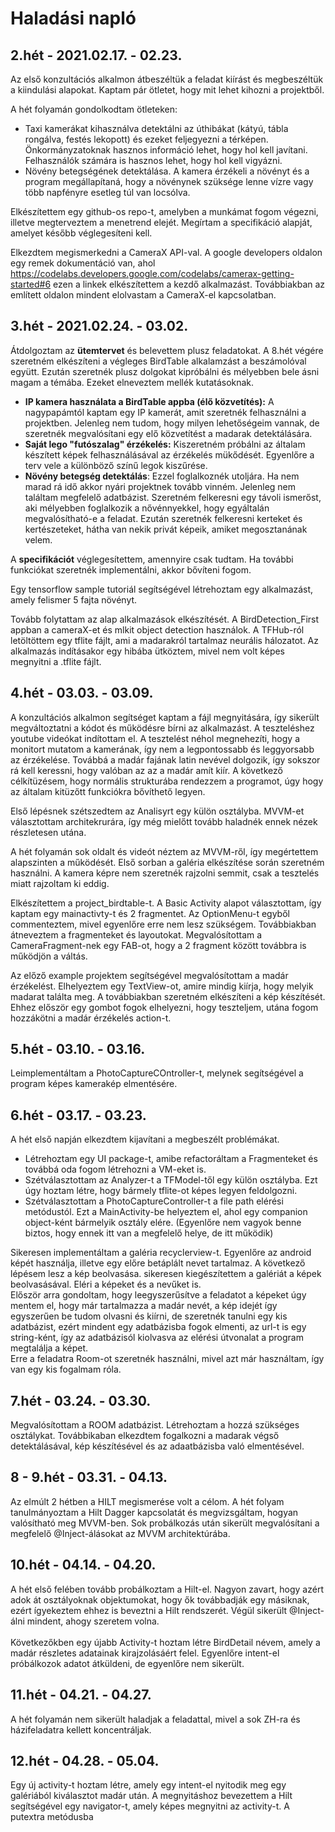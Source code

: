 # Haladási napló

## 2.hét - 2021.02.17. - 02.23.

Az első konzultációs alkalmon átbeszéltük a feladat kiírást és megbeszéltük a kiindulási alapokat. Kaptam pár ötletet, hogy mit lehet kihozni a projektből.

A hét folyamán gondolkodtam ötleteken:
 * Taxi kamerákat kihasználva detektálni az úthibákat (kátyú, tábla rongálva, festés lekopott) és ezeket feljegyezni a térképen. Önkormányzatoknak hasznos információ lehet, hogy hol kell javítani. Felhasználók számára is hasznos lehet, hogy hol kell vigyázni.
  * Növény betegségének detektálása. A kamera érzékeli a növényt és a program megállapítaná, hogy a növénynek szüksége lenne vízre vagy több napfényre esetleg túl van locsólva.

Elkészítettem egy github-os repo-t, amelyben a munkámat fogom végezni, illetve megterveztem a menetrend elejét. Megírtam a specifikáció alapját, amelyet később véglegesíteni kell.

Elkezdtem megismerkedni a CameraX API-val. A google developers oldalon egy remek dokumentáció van, ahol https://codelabs.developers.google.com/codelabs/camerax-getting-started#6 ezen a linkek elkészítettem a kezdő alkalmazást. Továbbiakban az említett oldalon mindent elolvastam a CameraX-el kapcsolatban.

## 3.hét - 2021.02.24. - 03.02.

Átdolgoztam az **ütemtervet** és belevettem plusz feladatokat. A 8.hét végére szeretném elkészíteni a végleges BirdTable alkalamzást a beszámolóval együtt. Ezután szeretnék plusz dolgokat kipróbálni és mélyebben bele ásni magam a témába. Ezeket elneveztem mellék kutatásoknak.
 * **IP kamera használata a BirdTable appba (élő közvetítés):** A nagypapámtól kaptam egy IP kamerát, amit szeretnék felhasználni a projektben. Jelenleg nem tudom, hogy milyen lehetőségeim vannak, de szeretnék megvalósítani egy elő közvetítést a madarak detektálására.
 * **Saját lego "futószalag" érzékelés:** Kiszeretném próbálni az általam készített képek felhasználásával az érzékelés mükődését. Egyenlőre a terv vele a különböző színű legok kiszűrése.
 * **Növény betegség detektálás**: Ezzel foglalkoznék utoljára. Ha nem marad rá idő akkor nyári projektnek tovább vinném. Jelenleg nem találtam megfelelő adatbázist. Szeretném felkeresni egy távoli ismerőst, aki mélyebben foglalkozik a nővénnyekkel, hogy egyáltalán megvalósítható-e a feladat. Ezután szeretnék felkeresni kerteket és kertészeteket, hátha van nekik privát képeik, amiket megosztanának velem.

 A **specifikációt** véglegesítettem, amennyire csak tudtam. Ha további funkciókat szeretnék implementálni, akkor bővíteni fogom.

Egy tensorflow sample tutoriál segítségével létrehoztam egy alkalmazást, amely felismer 5 fajta növényt. 

Tovább folytattam az alap alkalmazások elkészítését. A BirdDetection_First appban a cameraX-et és mlkit object detection használok. A TFHub-ról letöltöttem egy tflite fájlt, ami a madarakról tartalmaz neurális hálozatot. Az alkalmazás indításakor egy hibába ütköztem, mivel nem volt képes megnyitni a .tflite fájlt.

## 4.hét - 03.03. - 03.09.

A konzultációs alkalmon segítséget kaptam a fájl megnyitására, így sikerült megváltoztatni a kódot és működésre bírni az alkalmazást. A teszteléshez youtube videókat indítottam el. A tesztelést néhol megnehezíti, hogy a monitort mutatom a kamerának, így nem a legpontossabb és leggyorsabb az érzékelése. Továbbá a madár fajának latin nevével dolgozik, így sokszor rá kell keressni, hogy valóban az az a madár amít kiír. A következő célkítüzésem, hogy normális strukturába rendezzem a programot, úgy hogy az általam kitüzőtt funkciókra bővíthető legyen.

Első lépésnek szétszedtem az Analisyrt egy külön osztályba. MVVM-et választottam architekrurára, így még mielőtt tovább haladnék ennek nézek részletesen utána.

A hét folyamán sok oldalt és videót néztem az MVVM-ről, így megértettem alapszinten a működését. Első sorban a galéria elkészítése során szeretném használni. A kamera képre nem szeretnék rajzolni semmit, csak a tesztelés miatt rajzoltam ki eddig.

Elkészítettem a project_birdtable-t. A Basic Activity alapot választottam, így kaptam egy mainactivty-t és 2 fragmentet. Az OptionMenu-t egyből commenteztem, mivel egyenlőre erre nem lesz szükségem. Továbbiakban átneveztem a fragmenteket és layoutokat. Megvalósítottam a CameraFragment-nek egy FAB-ot, hogy a 2 fragment között továbbra is működjön a váltás.

Az előző example projektem segítségével megvalósítottam a madár érzékelést. Elhelyeztem egy TextView-ot, amire mindig kiírja, hogy melyik madarat találta meg. A továbbiakban szeretném elkészíteni a kép készítését. Ehhez először egy gombot fogok elhelyezni, hogy teszteljem, utána fogom hozzákötni a madár érzékelés action-t.

## 5.hét - 03.10. - 03.16.

Leimplementáltam a PhotoCaptureCOntroller-t, melynek segítségével a program képes kamerakép elmentésére.

## 6.hét - 03.17. - 03.23.

A hét első napján elkezdtem kijavítani a megbeszélt problémákat.
* Létrehoztam egy UI package-t, amibe refactoráltam a Fragmenteket és továbbá oda fogom létrehozni a VM-eket is.
* Szétválasztottam az Analyzer-t a TFModel-től egy külön osztályba. Ezt úgy hoztam létre, hogy bármely tflite-ot képes legyen feldolgozni.
* Szétválasztottam a PhotoCaptureController-t a file path elérési metódustól. Ezt a MainActivity-be helyeztem el, ahol egy companion object-ként bármelyik osztály elére. (Egyenlőre nem vagyok benne biztos, hogy ennek itt van a megfelelő helye, de itt működik)

Sikeresen implementáltam a galéria recyclerview-t. Egyenlőre az android képét használja, illetve egy előre betáplált nevet tartalmaz. A következő lépésem lesz a kép beolvasása.
sikeresen kiegészítettem a galériát a képek beolvasásával. Eléri a képeket és a nevűket is.
<br>Először arra gondoltam, hogy leegyszerűsítve a feladatot a képeket úgy mentem el, hogy már tartalmazza a madár nevét, a kép idejét így egyszerűen be tudom olvasni és kiírni, de szeretnék tanulni egy kis adatbázist, ezért mindent egy adatbázisba fogok elmenti, az url-t is egy string-ként, így az adatbázisól kiolvasva az elérési útvonalat a program megtalálja a képet.
<br>Erre a feladatra Room-ot szeretnék használni, mivel azt már használtam, így van egy kis fogalmam róla.

## 7.hét - 03.24. - 03.30.

Megvalósítottam a ROOM adatbázist. Létrehoztam a hozzá szükséges osztálykat. Továbbikaban elkezdtem fogalkozni a madarak végső detektálásával, kép készítésével és az adaatbázisba való elmentésével.

## 8 - 9.hét - 03.31. - 04.13.

Az elmúlt 2 hétben a HILT megismerése volt a célom. A hét folyam tanulmányoztam a Hilt Dagger kapcsolatát és megvizsgáltam, hogyan valósítható meg MVVM-ben. Sok probálkozás után sikerült megvalósítani a megfelelő @Inject-álásokat az MVVM architektúrába.

## 10.hét - 04.14. - 04.20.

A hét első felében tovább probálkoztam a Hilt-el. Nagyon zavart, hogy azért adok át osztályoknak objektumokat, hogy ők továbbadják egy másiknak, ezért ígyekeztem ehhez is beveztni a Hilt rendszerét. Végül sikerült @Inject-álni mindent, ahogy szeretem volna.
<br> 
<br> Következőkben egy újabb Activity-t hoztam létre BirdDetail névem, amely a madár részletes adatainak kirajzolásáért felel. Egyenlőre intent-el próbálkozok adatot átküldeni, de egyenlőre nem sikerült.

## 11.hét - 04.21. - 04.27.

A hét folyamán nem sikerült haladjak a feladattal, mivel a sok ZH-ra és házifeladatra kellett koncentráljak.

## 12.hét - 04.28. - 05.04.

Egy új activity-t hoztam létre, amely egy intent-el nyitodik meg egy galériából kiválasztot madár után. A megnyitáshoz bevezettem a Hilt segítségével egy navigator-t, amely képes megnyitni az activity-t. A putextra metódusba 